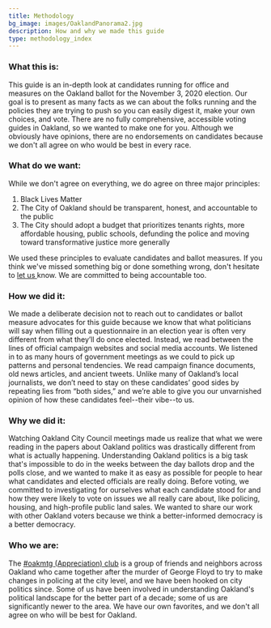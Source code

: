 ```yaml
---
title: Methodology
bg_image: images/OaklandPanorama2.jpg
description: How and why we made this guide
type: methodology_index
---
```

### What this is:

This guide is an in-depth look at candidates running for office and measures on the Oakland ballot for the November 3, 2020 election. Our goal is to present as many facts as we can about the folks running and the policies they are trying to push so you can easily digest it, make your own choices, and vote. There are no fully comprehensive, accessible voting guides in Oakland, so we wanted to make one for you.  Although we obviously have opinions, there are no endorsements on candidates because we don't all agree on who would be best in every race. 

### What do we want:

While we don't agree on everything, we do agree on three major principles:

1. Black Lives Matter
2. The City of Oakland should be transparent, honest, and accountable to the public
3. The City should adopt a budget that prioritizes tenants rights, more affordable housing, public schools, defunding the police and moving toward transformative justice more generally

We used these principles to evaluate candidates and ballot measures. If you think we've missed something big or done something wrong, don't hesitate to [let us ](mailto:oakmtg-club@googlegroups.com)know. We are committed to being accountable too.

### How we did it:

We made a deliberate decision not to reach out to candidates or ballot measure advocates for this guide because we know that what politicians will say when filling out a questionnaire in an election year is often very different from what they’ll do once elected. Instead, we read between the lines of official campaign websites and social media accounts. We listened in to as many hours of government meetings as we could to pick up patterns and personal tendencies. We read campaign finance documents, old news articles, and ancient tweets. Unlike many of Oakland’s local journalists, we don’t need to stay on these candidates’ good sides by repeating lies from “both sides,” and we’re able to give you our unvarnished opinion of how these candidates feel--their vibe--to us. 

### Why we did it:

Watching Oakland City Council meetings made us realize that what we were reading in the papers about Oakland politics was drastically different from what is actually happening. Understanding Oakland politics is a big task that's impossible to do in the weeks between the day ballots drop and the polls close, and we wanted to make it as easy as possible for people to hear what candidates and elected officials are really doing. Before voting, we committed to investigating for ourselves what each candidate stood for and how they were likely to vote on issues we all really care about, like policing, housing, and high-profile public land sales. We wanted to share our work with other Oakland voters because we think a better-informed democracy is a better democracy. 

### Who we are:

The [\#oakmtg (Appreciation) club](https://www.oakmtg.club/about/) is a group of friends and neighbors across Oakland who came together after the murder of George Floyd to try to make changes in policing at the city level, and we have been hooked on city politics since. Some of us have been involved in understanding Oakland's political landscape for the better part of a decade; some of us are significantly newer to the area. We have our own favorites, and we don't all agree on who will be best for Oakland.